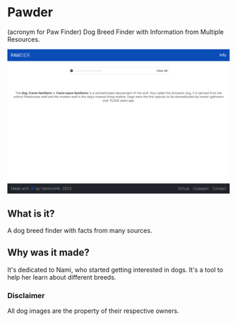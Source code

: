# Pawder

(acronym for Paw Finder) Dog Breed Finder with Information from Multiple Resources.

![Pawder](./assets/images/pawder.png)

## What is it?

A dog breed finder with facts from many sources.

## Why was it made?

It's dedicated to Nami, who started getting interested in dogs. It's a tool to help her learn about different breeds.

### Disclaimer

All dog images are the property of their respective owners.
